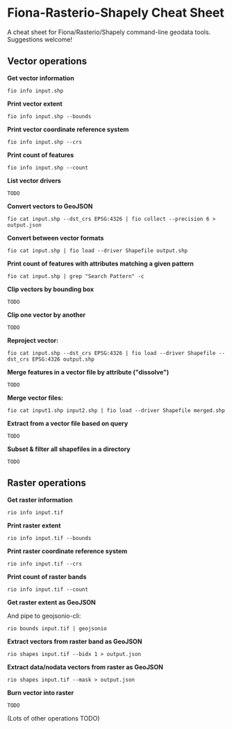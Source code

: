 Fiona-Rasterio-Shapely Cheat Sheet
==================================

A cheat sheet for Fiona/Rasterio/Shapely command-line geodata tools. Suggestions welcome!

Vector operations
---

__Get vector information__

	fio info input.shp

__Print vector extent__

	fio info input.shp --bounds

__Print vector coordinate reference system__

	fio info input.shp --crs
	
__Print count of features__

	fio info input.shp --count
	
__List vector drivers__

	TODO

__Convert vectors to GeoJSON__

	fio cat input.shp --dst_crs EPSG:4326 | fio collect --precision 6 > output.json

__Convert between vector formats__

	fio cat input.shp | fio load --driver Shapefile output.shp

__Print count of features with attributes matching a given pattern__

	fio cat input.shp | grep "Search Pattern" -c

__Clip vectors by bounding box__

	TODO

__Clip one vector by another__

	TODO

__Reproject vector:__

	fio cat input.shp --dst_crs EPSG:4326 | fio load --driver Shapefile --dst_crs EPSG:4326 output.shp
	
__Merge features in a vector file by attribute ("dissolve")__

  	TODO

__Merge vector files:__

  	fio cat input1.shp input2.shp | fio load --driver Shapefile merged.shp

__Extract from a vector file based on query__

  	TODO

__Subset & filter all shapefiles in a directory__

  	TODO

Raster operations
---
__Get raster information__

	rio info input.tif

__Print raster extent__

	rio info input.tif --bounds

__Print raster coordinate reference system__

	rio info input.tif --crs
	
__Print count of raster bands__

	rio info input.tif --count

__Get raster extent as GeoJSON__

And pipe to geojsonio-cli:

	rio bounds input.tif | geojsonio

__Extract vectors from raster band as GeoJSON__

	rio shapes input.tif --bidx 1 > output.json

__Extract data/nodata vectors from raster as GeoJSON__

	rio shapes input.tif --mask > output.json
	
__Burn vector into raster__

	TODO

(Lots of other operations TODO)
